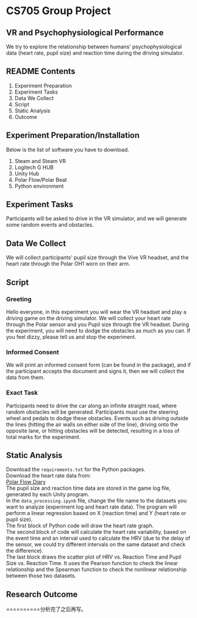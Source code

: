 # CS705 Group Project
## VR and Psychophysiological Performance
We try to explore the relationship between humans' psychophysiological data (heart rate, pupil size) and reaction time during the driving simulator.

## README Contents

1. Experiment Preparation
2. Experiment Tasks
3. Data We Collect
4. Script
5. Static Analysis
6. Outcome


## Experiment Preparation/Installation

Below is the list of software you have to download.
1. Steam and Steam VR
2. Logitech G HUB
3. Unity Hub
4. Polar Flow/Polar Beat
5. Python environment

## Experiment Tasks

Participants will be asked to drive in the VR simulator, and we will generate some random events and obstacles.

## Data We Collect

We will collect participants' pupil size through the Vive VR headset, and the heart rate through the Polar OH1 worn on their arm.

## Script

### Greeting

Hello everyone, in this experiment you will wear the VR headset and play a driving game on the driving simulator. We will collect your heart rate through the Polar sensor and you Pupil size through the VR headset. During the experiment, you will need to dodge the obstacles as much as you can. If you feel dizzy, please tell us and stop the experiment.  


### Informed Consent

We will print an informed consent form (can be found in the package), and if the participant accepts the document and signs it, then we will collect the data from them.

### Exact Task

Participants need to drive the car along an infinite straight road, where random obstacles will be generated. Participants must use the steering wheel and pedals to dodge these obstacles. Events such as driving outside the lines (hitting the air walls on either side of the line), driving onto the opposite lane, or hitting obstacles will be detected, resulting in a loss of total marks for the experiment.

## Static Analysis

Download the `requirements.txt` for the Python packages.  
Download the heart rate data from:  
[Polar Flow Diary](https://flow.polar.com/diary/training-list)  
The pupil size and reaction time data are stored in the game log file, generated by each Unity program.  
In the `data_processing.ipynb` file, change the file name to the datasets you want to analyze (experiment log and heart rate data). The program will perform a linear regression based on X (reaction time) and Y (heart rate or pupil size).  
The first block of Python code will draw the heart rate graph.  
The second block of code will calculate the heart rate variability, based on the event time and an interval used to calculate the HRV (due to the delay of the sensor, we could try different intervals on the same dataset and check the difference).  
The last block draws the scatter plot of HRV vs. Reaction Time and Pupil Size vs. Reaction Time. It uses the Pearson function to check the linear relationship and the Spearman function to check the nonlinear relationship between those two datasets.

## Research Outcome

==========分析完了之后再写。
